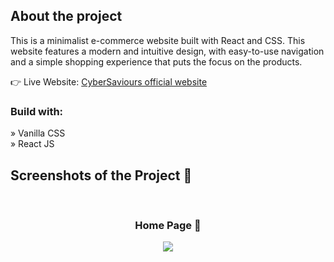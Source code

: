 
<h2>About the project</h2>

<p>This is a minimalist e-commerce website built with React and CSS. This
website features a modern and intuitive design, with easy-to-use navigation and a
simple shopping experience that puts the focus on the products.</p>


👉 Live Website: <a href='https://cybersaviours.com'>CyberSaviours official website</a>

<h3>Build with:</h3>

» Vanilla CSS <br>
» React JS

<h2>Screenshots of the Project 📸</h2>
<br>
<h3 align='center'>Home Page 🏡</h3>

<div align='center'>

<img src='https://github.com/harshithax03/cyber-saviours/assets/140303933/a06ebd47-4f61-4351-8236-e70f469e3dfb' />
</div>




